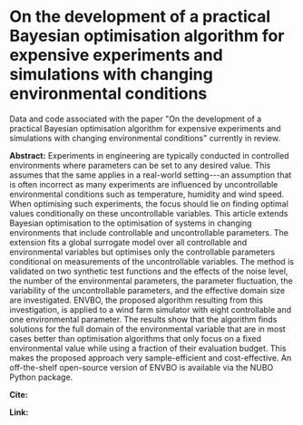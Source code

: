 # On the development of a practical Bayesian optimisation algorithm for expensive experiments and simulations with changing environmental conditions
Data and code associated with the paper "On the development of a practical
Bayesian optimisation algorithm for expensive experiments and simulations with
changing environmental conditions" currently in review.

**Abstract:** Experiments in engineering are typically conducted in controlled
environments where parameters can be set to any desired value. This assumes that
the same applies in a real-world setting---an assumption that is often incorrect
as many experiments are influenced by uncontrollable environmental conditions
such as temperature, humidity and wind speed. When optimising such experiments,
the focus should lie on finding optimal values conditionally on these
uncontrollable variables. This article extends Bayesian optimisation to the
optimisation of systems in changing environments that include controllable and
uncontrollable parameters. The extension fits a global surrogate model over all
controllable and environmental variables but optimises only the controllable
parameters conditional on measurements of the uncontrollable variables. The
method is validated on two synthetic test functions and the effects of the noise
level, the number of the environmental parameters, the parameter fluctuation,
the variability of the uncontrollable parameters, and the effective domain size
are investigated. ENVBO, the proposed algorithm resulting from this
investigation, is applied to a wind farm simulator with eight controllable and
one environmental parameter. The results show that the algorithm finds solutions
for the full domain of the environmental variable that are in most cases better
than optimisation algorithms that only focus on a fixed environmental value
while using a fraction of their evaluation budget. This makes the proposed
approach very sample-efficient and cost-effective. An off-the-shelf open-source
version of ENVBO is available via the NUBO Python package.

**Cite:**

**Link:**
